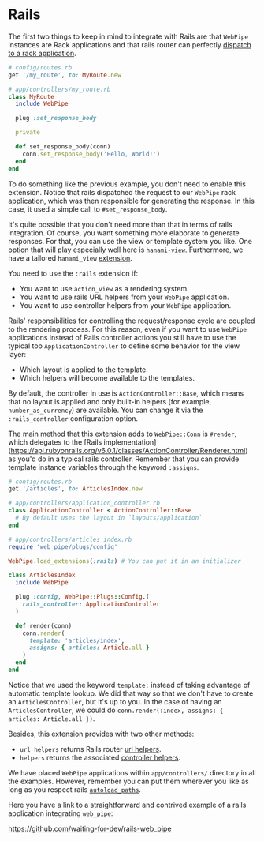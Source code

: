 # Rails

The first two things to keep in mind to integrate with Rails are
that `WebPipe` instances are Rack applications and that rails router can
perfectly [dispatch to a rack application](https://guides.rubyonrails.org/routing.html#routing-to-rack-applications).

```ruby
# config/routes.rb
get '/my_route', to: MyRoute.new

# app/controllers/my_route.rb
class MyRoute
  include WebPipe

  plug :set_response_body

  private

  def set_response_body(conn)
    conn.set_response_body('Hello, World!')
  end
end
```

To do something like the previous example, you don't need to enable this
extension. Notice that rails dispatched the request to our `WebPipe` rack
application, which was then responsible for generating the response. In this
case, it used a simple call to `#set_response_body`.

It's quite possible that you don't need more than that in terms of rails
integration. Of course, you want something more elaborate to generate
responses. For that, you can use the view or template system you like. One
option that will play especially well here is
[`hanami-view`](https://github.com/hanami/view). Furthermore, we have a
tailored `hanami_view`
[extension](https://waiting-for-dev.github.io/web_pipe/docs/extensions/hanami_view.html).

You need to use the `:rails` extension if:

- You want to use `action_view` as a rendering system.
- You want to use rails URL helpers from your `WebPipe` application.
- You want to use controller helpers from your `WebPipe` application.

Rails' responsibilities for controlling the request/response cycle are coupled
to the rendering process. For this reason, even if you want to use `WebPipe`
applications instead of Rails controller actions you still have to use the
typical top `ApplicationController` to define some behavior for the view layer:

- Which layout is applied to the template.
- Which helpers will become available to the templates.

By default, the controller in use is `ActionController::Base`, which means that
no layout is applied and only built-in helpers (for example,
`number_as_currency`) are available. You can change it via the
`:rails_controller` configuration option.

The main method that this extension adds to `WebPipe::Conn` is `#render`, which
delegates to the [Rails implementation]
(https://api.rubyonrails.org/v6.0.1/classes/ActionController/Renderer.html) as
you'd do in a typical rails controller. Remember that you can provide template
instance variables through the keyword `:assigns`.

```ruby
# config/routes.rb
get '/articles', to: ArticlesIndex.new

# app/controllers/application_controller.rb
class ApplicationController < ActionController::Base
  # By default uses the layout in `layouts/application`
end

# app/controllers/articles_index.rb
require 'web_pipe/plugs/config'

WebPipe.load_extensions(:rails) # You can put it in an initializer

class ArticlesIndex
  include WebPipe

  plug :config, WebPipe::Plugs::Config.(
    rails_controller: ApplicationController
  )

  def render(conn)
    conn.render(
      template: 'articles/index',
      assigns: { articles: Article.all }
    )
  end
end
```

Notice that we used the keyword `template:` instead of taking advantage of
automatic template lookup. We did that way so that we don't have to create an
`ArticlesController`, but it's up to you. In the case of having an
`ArticlesController`, we could do `conn.render(:index, assigns: { articles:
Article.all })`.

Besides, this extension provides with two other methods:

- `url_helpers` returns Rails router [url
  helpers](https://api.rubyonrails.org/v6.0.1/classes/ActionView/Helpers/UrlHelper.html).
- `helpers` returns the associated [controller
  helpers](https://api.rubyonrails.org/classes/ActionController/Helpers.html).

We have placed `WebPipe` applications within `app/controllers/` directory in
all the examples. However, remember you can put them wherever you like as long
as you respect rails
[`autoload_paths`](https://guides.rubyonrails.org/autoloading_and_reloading_constants.html#autoload-paths).

Here you have a link to a straightforward and contrived example of a rails
application integrating `web_pipe`:

https://github.com/waiting-for-dev/rails-web_pipe

